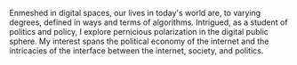 Enmeshed in digital spaces, our lives in today's world are, to varying degrees, defined in ways and terms of algorithms. Intrigued, as a student of politics and policy, I explore pernicious polarization in the digital public sphere. My interest spans the political economy of the internet and the intricacies of the interface between the internet, society, and politics.
